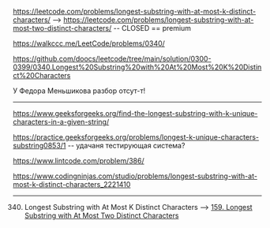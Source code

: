 https://leetcode.com/problems/longest-substring-with-at-most-k-distinct-characters/ --> https://leetcode.com/problems/longest-substring-with-at-most-two-distinct-characters/  -- CLOSED == premium

https://walkccc.me/LeetCode/problems/0340/

https://github.com/doocs/leetcode/tree/main/solution/0300-0399/0340.Longest%20Substring%20with%20At%20Most%20K%20Distinct%20Characters

У Федора Меньшикова разбор отсут-т!
________

https://www.geeksforgeeks.org/find-the-longest-substring-with-k-unique-characters-in-a-given-string/

https://practice.geeksforgeeks.org/problems/longest-k-unique-characters-substring0853/1 -- удачаня тестирующая система?

https://www.lintcode.com/problem/386/

https://www.codingninjas.com/studio/problems/longest-substring-with-at-most-k-distinct-characters_2221410
________

340. Longest Substring with At Most K Distinct Characters --> [159. Longest Substring with At Most Two Distinct Characters](https://github.com/SkosMartren/leetcode_com/tree/main/159.%20Longest%20Substring%20with%20At%20Most%20Two%20Distinct%20Characters)
